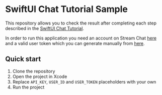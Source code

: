 # SwiftUI Chat Tutorial Sample

This repository allows you to check the result after completing each step described in the [SwiftUI Chat Tutorial](https://getstream.io/tutorials/swiftui-chat/).

In order to run this application you need an account on Stream Chat [here](https://getstream.io/chat/) and a valid user token which you can generate manually from [here](https://getstream.io/chat/docs/ios-swift/token_generator/).

## Quick start

1. Clone the repository
2. Open the project in Xcode
3. Replace `API_KEY`, `USER_ID` and `USER_TOKEN` placeholders with your own
4. Run the project
